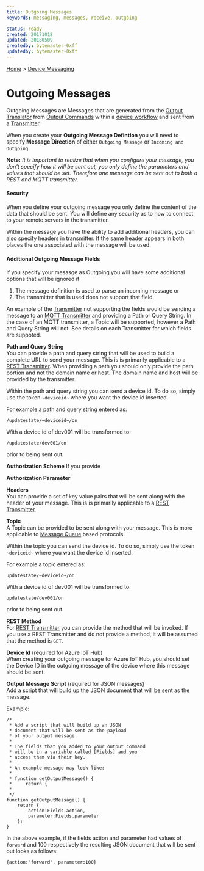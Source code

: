 ```yaml
---
title: Outgoing Messages
keywords: messaging, messages, receive, outgoing

status: ready
created: 20171018
updated: 20180509
createdby: bytemaster-0xff
updatedby: bytemaster-0xff
---
```

[Home](Index.md) > [Device Messaging](../Index.md)

# Outgoing Messages


Outgoing Messages are Messages that are generated from the [Output Translator](../PipelineModules/OutputTranslator.md) 
from [Output Commands](../Workflows/OutputCommands.md) within a [device workflow](../Workflows/Index.md) and sent from 
a [Transmitter](../PipelineModules/Transmitter.md).

When you create your **Outgoing Message Defintion** you will need to specify **Message Direction** of either `Outgoing Message` or `Incoming and Outgoing`.

**Note:** _It is important to realize that when you configure your message, you don't specify how it will be sent out, you only define the parameters and values that should be set.  Therefore one message can be sent out to both a REST and MQTT transmitter._

#### Security
When you define your outgoing message you only define the content of the data that should be sent.  You will define any security as to how to connect to your remote servers in the transmitter.

Within the message you have the ability to add additional headers, you can also specify headers in transmitter.  If the same header appears in both places the one associated with the message will be used.

#### Additional Outgoing Message Fields 
If you specify your mesasge as Outgoing you will have some additional options that will be ignored if 
  1. The message definition is used to parse an incoming message or 
  2. The transmitter that is used does not support that field.

An example of the [Transmitter](../PipelineModules/Transmitter.md) not supporting the fields would be sending a message to an [MQTT Transmitter](../PipelineModules/Transmitters/MQTTClient.md) 
and providing a Path or Query String.  In the case of an MQTT transmitter, a Topic will be supported, however a Path and Query String will not.  See details on each Transmitter
for which fields are suppoted.

**Path and Query String**  
You can provide a path and query string that will be used to build a complete URL to send your message.  This is is primarily applicable to a [REST Transmitter](../PipelineModules/Transmitters/Rest.md).
When providing a path you should only provide the path portion and not the domain name or host.  The domain name and host will be provided by the transmitter.

Within the path and query string you can send a device id.  To do so, simply use the token `~deviceid~` where you want the device id inserted.

For example a path and query string entered as:
```
/updatestate/~deviceid~/on
```

With a device id of dev001 will be transformed to:
```
/updatestate/dev001/on
```

prior to being sent out.

**Authorization Scheme**
If you provide 

**Authorization Parameter**


**Headers**  
You can provide a set of key value pairs that will be sent along with the header of your message.  This is is primarily applicable to a [REST Transmitter](../PipelineModules/Transmitters/Rest.md).

**Topic**  
A Topic can be provided to be sent along with your message.  This is more applicable to [Message Queue](https://en.wikipedia.org/wiki/Message_queue) based protocols.


Within the topic you can send the device id.  To do so, simply use the token `~deviceid~` where you want the device id inserted.

For example a topic entered as:
```
updatestate/~deviceid~/on
```

With a device id of dev001 will be transformed to:
```
updatestate/dev001/on
```

prior to being sent out.

**REST Method**  
For [REST Transmitter](../PipelineModules/Transmitters/Rest.md) you can provide the method that will be invoked.  If you use a REST Transmitter and do not provide a method, it will be assumed that the method is `GET`.

**Device Id** (required for Azure IoT Hub)  
When creating your outgoing message for Azure IoT Hub, you should set the Device ID in the outgoing message of the device where this message should be sent.

**Output Message Script** (required for JSON messages)  
Add a [script](OutgoingMessageScript.md) that will build up the JSON document that will be sent as the message.

Example:
```
/* 
 * Add a script that will build up an JSON
 * document that will be sent as the payload
 * of your output message.
 * 
 * The fields that you added to your output command
 * will be in a variable called [Fields] and you 
 * access them via their key.
 *
 * An example message may look like:
 *
 * function getOutputMessage() {
 *     return {
 *
 */
function getOutputMessage() {
    return {
        action:Fields.action,
        parameter:Fields.parameter
    };
}
```

In the above example, if the fields action and parameter had values of `forward` and 100 respectively the resulting JSON document that will be sent out looks as follows:
```
{action:'forward', parameter:100}
```
